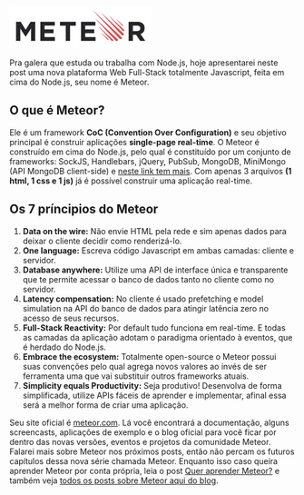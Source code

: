 [![Meteor](/images/meteor-logo.jpg "Meteor")](http://meteor.com) 

Pra galera que estuda ou trabalha com Node.js, hoje apresentarei neste post uma nova plataforma Web Full-Stack totalmente Javascript, feita em cima do Node.js, seu nome é Meteor.

## O que é Meteor?

Ele é um framework **CoC (Convention Over Configuration)** e seu objetivo principal é construir aplicações **single-page real-time**.
O Meteor é construído em cima do Node.js, pelo qual é constituído por um conjunto de frameworks: SockJS, Handlebars, jQuery, PubSub, MongoDB, MiniMongo (API MongoDB client-side) e [neste link tem mais](http://docs.meteor.com/#packages).
Com apenas 3 arquivos **(1 html, 1 css e 1 js)** já é possível construir uma aplicação real-time.

## Os 7 príncipios do Meteor

1.  **Data on the wire:** Não envie HTML pela rede e sim apenas dados para deixar o cliente decidir como renderizá-lo.
2.  **One language:** Escreva código Javascript em ambas camadas: cliente e servidor.
3.  **Database anywhere:** Utilize uma API de interface única e transparente que te permite acessar o banco de dados tanto no cliente como no servidor.
4.  **Latency compensation:** No cliente é usado prefetching e model simulation na API do banco de dados para atingir latência zero no acesso de seus recursos.
5.  **Full-Stack Reactivity:** Por default tudo funciona em real-time. E todas as camadas da aplicação adotam o paradigma orientado à eventos, que é herdado do Node.js.
6.  **Embrace the ecosystem:** Totalmente open-source o Meteor possui suas convenções pelo qual agrega novos valores ao invés de ser ferramenta uma que vai substituir outros frameworks atuais.
7.  **Simplicity equals Productivity:** Seja produtivo! Desenvolva de forma simplificada, utilize APIs fáceis de aprender e implementar, afinal essa será a melhor forma de criar uma aplicação.

Seu site oficial é [meteor.com](http://www.meteor.com). Lá você encontrará a documentação, alguns screencasts, aplicações de exemplo e o blog oficial para você ficar por dentro das novas versões, eventos e projetos da comunidade Meteor.
Falarei mais sobre Meteor nos próximos posts, então não percam os futuros capítulos dessa nova série chamada Meteor. Enquanto isso caso queira aprender Meteor por conta própria, leia o post [Quer aprender Meteor?](/quer-aprender-meteor) e também veja [todos os posts sobre Meteor aqui do blog](/meteor).